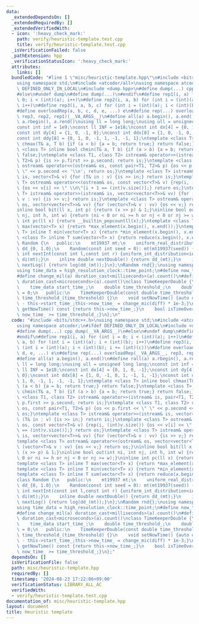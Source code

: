 ```yaml
---
data:
  _extendedDependsOn: []
  _extendedRequiredBy: []
  _extendedVerifiedWith:
  - icon: ':heavy_check_mark:'
    path: verify/heuristic-template.test.cpp
    title: verify/heuristic-template.test.cpp
  _isVerificationFailed: false
  _pathExtension: hpp
  _verificationStatusIcon: ':heavy_check_mark:'
  attributes:
    links: []
  bundledCode: "#line 1 \"misc/heuristic-template.hpp\"\n#include <bits/stdc++.h>\n\
    using namespace std;\n#include <atcoder/all>\nusing namespace atcoder;\n#ifdef\
    \ DEFINED_ONLY_IN_LOCAL\n#include <dump.hpp>\n#define dump(...) cpp_dump(__VA_ARGS__)\n\
    #else\n#undef dump\n#define dump(...)\n#endif\n#define rep1(i, a) for (int i =\
    \ 0; i < (int)(a); i++)\n#define rep2(i, a, b) for (int i = (int)(a); i < (int)(b);\
    \ i++)\n#define rep3(i, a, b, c) for (int i = (int)(a); i < (int)(b); i += (int)(c))\n\
    #define overloadRep(a, b, c, d, e, ...) e\n#define rep(...) overloadRep(__VA_ARGS__,\
    \ rep3, rep2, rep1)(__VA_ARGS__)\n#define all(a) a.begin(), a.end()\n#define rall(a)\
    \ a.rbegin(), a.rend()\nusing ll = long long;\nusing ull = unsigned long long;\n\
    const int inf = 1e9;\nconst ll INF = 1e18;\nconst int dx[4] = {0, 1, 0, -1};\n\
    const int dy[4] = {1, 0, -1, 0};\nconst int ddx[8] = {1, 0, -1, 0, 1, -1, 1, -1};\n\
    const int ddy[8] = {0, 1, 0, -1, 1, -1, -1, 1};\ntemplate <class T> inline bool\
    \ chmax(T& a, T b) {if (a < b) {a = b; return true;} return false;}\ntemplate\
    \ <class T> inline bool chmin(T& a, T b) {if (a > b) {a = b; return true;} return\
    \ false;}\ntemplate <class T1, class T2> istream& operator>>(istream& is, pair<T1,\
    \ T2>& p) {is >> p.first >> p.second; return is;}\ntemplate <class T1, class T2>\
    \ ostream& operator<<(ostream& os, const pair<T1, T2>& p) {os << p.first << \"\
    \ \" << p.second << '\\n'; return os;}\ntemplate <class T> istream& operator>>(istream&\
    \ is, vector<T>& v) {for (T& in : v) {is >> in;} return is;}\ntemplate <class\
    \ T> ostream& operator<<(ostream& os, const vector<T>& v) {rep(i, (int)v.size())\
    \ {os << v[i] << \" \\n\"[i + 1 == (int)v.size()];} return os;}\ntemplate <class\
    \ T> istream& operator>>(istream& is, vector<vector<T>>& vv) {for (vector<T>&\
    \ v : vv) {is >> v;} return is;}\ntemplate <class T> ostream& operator<<(ostream&\
    \ os, vector<vector<T>>& vv) {for (vector<T>& v : vv) {os << v;} return os;}\n\
    inline bool bit(ll x, int p) {return (x >> p) & 1;}\ninline bool out(int ni, int\
    \ nj, int h, int w) {return (ni < 0 or ni >= h or nj < 0 or nj >= w);}\ninline\
    \ int pc(ll x) {return __builtin_popcountll(x);}\ntemplate <class T> inline T\
    \ max(vector<T> x) {return *max_element(x.begin(), x.end());}\ntemplate <class\
    \ T> inline T min(vector<T> x) {return *min_element(x.begin(), x.end());}\ntemplate\
    \ <class T> inline T sum(vector<T> x) {return reduce(x.begin(), x.end());}\nclass\
    \ Random {\n   public:\n    mt19937 mt;\n    uniform_real_distribution<double>\
    \ dd_{0, 1.0};\n    Random(const int seed = 0): mt(mt19937(seed)) {}\n    inline\
    \ int nextInt(const int l,const int r) {uniform_int_distribution<int> di(l,r);return\
    \ di(mt);}\n    inline double nextDouble() {return dd_(mt);}\n    inline double\
    \ nextLog() {return log(dd_(mt));}\n};\nRandom rnd{};\nusing namespace chrono;\n\
    using time_data = high_resolution_clock::time_point;\n#define now_time high_resolution_clock::now()\n\
    #define change_mil(a) duration_cast<milliseconds>(a).count()\n#define change_mic(a)\
    \ duration_cast<microseconds>(a).count()\nclass TimeKeeperDouble {\n   private:\n\
    \    time_data start_time_;\n    double time_threshold_;\n    double now_time_\
    \ = 0;\n   public:\n    TimeKeeperDouble(const double time_threshold): start_time_(now_time),\
    \ time_threshold_(time_threshold) {}\n    void setNowTime() {auto diff = now_time\
    \ - this->start_time_;this->now_time_ = change_mic(diff) * 1e-3;}\n    double\
    \ getNowTime() const {return this->now_time_;}\n    bool isTimeOver() const {return\
    \ now_time_ >= time_threshold_;}\n};\n"
  code: "#include <bits/stdc++.h>\nusing namespace std;\n#include <atcoder/all>\n\
    using namespace atcoder;\n#ifdef DEFINED_ONLY_IN_LOCAL\n#include <dump.hpp>\n\
    #define dump(...) cpp_dump(__VA_ARGS__)\n#else\n#undef dump\n#define dump(...)\n\
    #endif\n#define rep1(i, a) for (int i = 0; i < (int)(a); i++)\n#define rep2(i,\
    \ a, b) for (int i = (int)(a); i < (int)(b); i++)\n#define rep3(i, a, b, c) for\
    \ (int i = (int)(a); i < (int)(b); i += (int)(c))\n#define overloadRep(a, b, c,\
    \ d, e, ...) e\n#define rep(...) overloadRep(__VA_ARGS__, rep3, rep2, rep1)(__VA_ARGS__)\n\
    #define all(a) a.begin(), a.end()\n#define rall(a) a.rbegin(), a.rend()\nusing\
    \ ll = long long;\nusing ull = unsigned long long;\nconst int inf = 1e9;\nconst\
    \ ll INF = 1e18;\nconst int dx[4] = {0, 1, 0, -1};\nconst int dy[4] = {1, 0, -1,\
    \ 0};\nconst int ddx[8] = {1, 0, -1, 0, 1, -1, 1, -1};\nconst int ddy[8] = {0,\
    \ 1, 0, -1, 1, -1, -1, 1};\ntemplate <class T> inline bool chmax(T& a, T b) {if\
    \ (a < b) {a = b; return true;} return false;}\ntemplate <class T> inline bool\
    \ chmin(T& a, T b) {if (a > b) {a = b; return true;} return false;}\ntemplate\
    \ <class T1, class T2> istream& operator>>(istream& is, pair<T1, T2>& p) {is >>\
    \ p.first >> p.second; return is;}\ntemplate <class T1, class T2> ostream& operator<<(ostream&\
    \ os, const pair<T1, T2>& p) {os << p.first << \" \" << p.second << '\\n'; return\
    \ os;}\ntemplate <class T> istream& operator>>(istream& is, vector<T>& v) {for\
    \ (T& in : v) {is >> in;} return is;}\ntemplate <class T> ostream& operator<<(ostream&\
    \ os, const vector<T>& v) {rep(i, (int)v.size()) {os << v[i] << \" \\n\"[i + 1\
    \ == (int)v.size()];} return os;}\ntemplate <class T> istream& operator>>(istream&\
    \ is, vector<vector<T>>& vv) {for (vector<T>& v : vv) {is >> v;} return is;}\n\
    template <class T> ostream& operator<<(ostream& os, vector<vector<T>>& vv) {for\
    \ (vector<T>& v : vv) {os << v;} return os;}\ninline bool bit(ll x, int p) {return\
    \ (x >> p) & 1;}\ninline bool out(int ni, int nj, int h, int w) {return (ni <\
    \ 0 or ni >= h or nj < 0 or nj >= w);}\ninline int pc(ll x) {return __builtin_popcountll(x);}\n\
    template <class T> inline T max(vector<T> x) {return *max_element(x.begin(), x.end());}\n\
    template <class T> inline T min(vector<T> x) {return *min_element(x.begin(), x.end());}\n\
    template <class T> inline T sum(vector<T> x) {return reduce(x.begin(), x.end());}\n\
    class Random {\n   public:\n    mt19937 mt;\n    uniform_real_distribution<double>\
    \ dd_{0, 1.0};\n    Random(const int seed = 0): mt(mt19937(seed)) {}\n    inline\
    \ int nextInt(const int l,const int r) {uniform_int_distribution<int> di(l,r);return\
    \ di(mt);}\n    inline double nextDouble() {return dd_(mt);}\n    inline double\
    \ nextLog() {return log(dd_(mt));}\n};\nRandom rnd{};\nusing namespace chrono;\n\
    using time_data = high_resolution_clock::time_point;\n#define now_time high_resolution_clock::now()\n\
    #define change_mil(a) duration_cast<milliseconds>(a).count()\n#define change_mic(a)\
    \ duration_cast<microseconds>(a).count()\nclass TimeKeeperDouble {\n   private:\n\
    \    time_data start_time_;\n    double time_threshold_;\n    double now_time_\
    \ = 0;\n   public:\n    TimeKeeperDouble(const double time_threshold): start_time_(now_time),\
    \ time_threshold_(time_threshold) {}\n    void setNowTime() {auto diff = now_time\
    \ - this->start_time_;this->now_time_ = change_mic(diff) * 1e-3;}\n    double\
    \ getNowTime() const {return this->now_time_;}\n    bool isTimeOver() const {return\
    \ now_time_ >= time_threshold_;}\n};"
  dependsOn: []
  isVerificationFile: false
  path: misc/heuristic-template.hpp
  requiredBy: []
  timestamp: '2024-08-23 17:22:06+09:00'
  verificationStatus: LIBRARY_ALL_AC
  verifiedWith:
  - verify/heuristic-template.test.cpp
documentation_of: misc/heuristic-template.hpp
layout: document
title: Heuristic template
---
```

